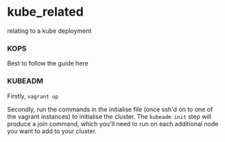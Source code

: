 # kube_related
relating to a kube deployment
 
### KOPS
Best to follow the guide here

### KUBEADM

Firstly, `vagrant up`


Secondly, run the commands in the initialise file (once ssh'd on to one of the vagrant instances) to initialise the cluster.
The `kubeadm init` step will produce a join command, which you'll need to run on each additional 
node you want to add to your cluster. 
